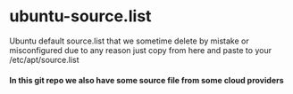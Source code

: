 # ubuntu-source.list
Ubuntu default source.list that we sometime delete by mistake or misconfigured due to any reason just copy from here and paste to your /etc/apt/source.list

#### In this git repo we also have some source file from some cloud providers
